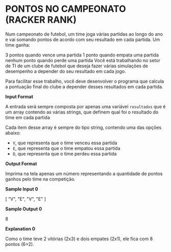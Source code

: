 # PONTOS NO CAMPEONATO (RACKER RANK)

Num campeonato de futebol, um time joga várias partidas ao longo do ano e vai somando pontos de acordo com seu resultado em cada partida. Um time ganha:

3 pontos quando vence uma partida
1 ponto quando empata uma partida
nenhum ponto quando perde uma partida
Você está trabalhando no setor de TI de um clube de futebol que deseja fazer várias simulações de desempenho a depender do seu resultado em cada jogo.

Para facilitar esse trabalho, você deve desenvolver o programa que calcula a pontuação final do clube a depender desses resultados em cada partida.

**Input Format**

A entrada será sempre composta por apenas uma variável `resultados` que é um array contendo as várias strings, que definem qual foi o resultado do time em cada partida

Cada item desse array é sempre do tipo string, contendo uma das opções abaixo:

- `V`, que representa que o time venceu essa partida
- `E`, que representa que o time empatou essa partida
- `D`, que representa que o time perdeu essa partida

**Output Format**

Imprima na tela apenas um número representando a quantidade de pontos ganhos pelo time na competição.

**Sample Input 0**

[
"V",
"E",
"V",
"E"
]


**Sample Output 0**

8


**Explanation 0**

Como o time teve 2 vitórias (2x3) e dois empates (2x1), ele fica com 8 pontos (6+2).
